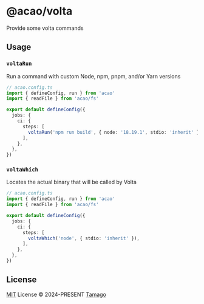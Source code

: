 # @acao/volta

Provide some volta commands

## Usage

### `voltaRun`

Run a command with custom Node, npm, pnpm, and/or Yarn versions

```ts
// acao.config.ts
import { defineConfig, run } from 'acao'
import { readFile } from 'acao/fs'

export default defineConfig({
  jobs: {
    ci: {
      steps: [
        voltaRun('npm run build', { node: '18.19.1', stdio: 'inherit' }),
      ],
    },
  },
})
```

### `voltaWhich`

Locates the actual binary that will be called by Volta

```ts
// acao.config.ts
import { defineConfig, run } from 'acao'
import { readFile } from 'acao/fs'

export default defineConfig({
  jobs: {
    ci: {
      steps: [
        voltaWhich('node', { stdio: 'inherit' }),
      ],
    },
  },
})
```

## License

[MIT](./LICENSE) License © 2024-PRESENT [Tamago](https://github.com/tmg0)
